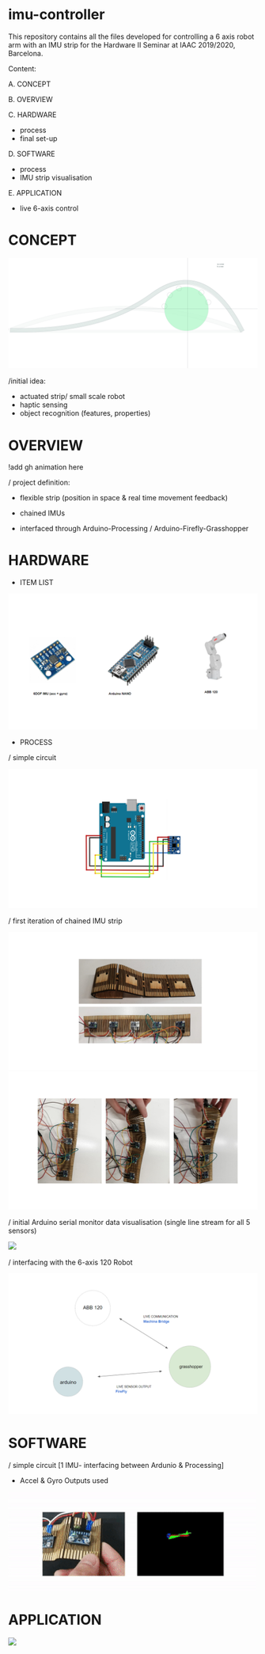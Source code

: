 # imu-controller
This repository contains all the files developed for controlling a 6 axis robot arm with an IMU strip for the Hardware II Seminar at IAAC 2019/2020, Barcelona. 

Content: 

A. CONCEPT

B. OVERVIEW

C. HARDWARE
- process
- final set-up 

D. SOFTWARE
- process
- IMU strip visualisation 
   
E. APPLICATION 
- live 6-axis control 

# CONCEPT

![](_readMe(assets)/06.jpg)


/initial idea: 
- actuated strip/ small scale robot
- haptic sensing
- object recognition (features, properties)

# OVERVIEW 

!add gh animation here 

/ project definition: 
- flexible strip (position in space & real time movement feedback)

- chained IMUs
- interfaced through Arduino-Processing / Arduino-Firefly-Grasshopper 

# HARDWARE

- ITEM LIST

![](_readMe(assets)/H_00.PNG)

- PROCESS

/ simple circuit 

![](_readMe(assets)/Circuit_01_nm.PNG)

/ first iteration of chained IMU strip

![](_readMe(assets)/E01_A.PNG)
![](_readMe(assets)/E01_B.PNG)

/ initial Arduino serial monitor data visualisation 
(single line stream for all 5 sensors)

![](_readMe(assets)/E02_A.gif)


/ interfacing with the 6-axis 120 Robot

![](_readMe(assets)/C_00.PNG)

# SOFTWARE 

/ simple circuit [1 IMU- interfacing between Ardunio & Processing]
- Accel & Gyro Outputs used

![](_readMe(assets)/E00_A.gif)

# APPLICATION 
![](_readMe(assets)/F_00.gif)
